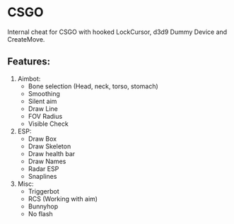 # CSGO
Internal cheat for CSGO with hooked LockCursor, d3d9 Dummy Device and CreateMove.

## Features:
1. Aimbot:
   - Bone selection (Head, neck, torso, stomach)
   - Smoothing
   - Silent aim
   - Draw Line
   - FOV Radius
   - Visible Check
3. ESP:
   - Draw Box
   - Draw Skeleton
   - Draw health bar
   - Draw Names
   - Radar ESP
   - Snaplines
5. Misc:
   - Triggerbot
   - RCS (Working with aim)
   - Bunnyhop
   - No flash
